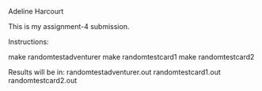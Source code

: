 Adeline Harcourt

This is my assignment-4 submission.

Instructions:

make randomtestadventurer
make randomtestcard1
make randomtestcard2

Results will be in:
randomtestadventurer.out
randomtestcard1.out
randomtestcard2.out

